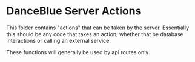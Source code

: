 # DanceBlue Server Actions

This folder contains "actions" that can be taken by the server. Essentially this
should be any code that takes an action, whether that be database interactions
or calling an external service.

These functions will generally be used by api routes only.
